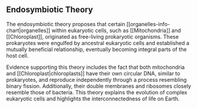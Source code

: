 ## Endosymbiotic Theory  
The endosymbiotic theory proposes that certain [[organelles-info-chart|organelles]] within eukaryotic cells, such as [[Mitochondria]] and [[Chloroplast]], originated as free-living prokaryotic organisms. These prokaryotes were engulfed by ancestral eukaryotic cells and established a mutually beneficial relationship, eventually becoming integral parts of the host cell.  

Evidence supporting this theory includes the fact that both mitochondria and [[Chloroplast|chloroplasts]] have their own circular DNA, similar to prokaryotes, and reproduce independently through a process resembling binary fission. Additionally, their double membranes and ribosomes closely resemble those of bacteria. This theory explains the evolution of complex eukaryotic cells and highlights the interconnectedness of life on Earth.  
